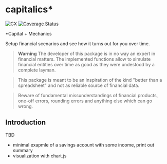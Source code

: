 
capitalics*
===========

![CX](https://github.com/jsteinhofff/capitalics/actions/workflows/cx.yml/badge.svg)
[![Coverage Status](https://coveralls.io/repos/github/jsteinhofff/capitalics/badge.svg?branch=main)](https://coveralls.io/github/jsteinhofff/capitalics?branch=main)

*Capital + Mechanics

Setup financial scenarios and see how it turns out for you over time.

> **Warning** The developer of this package is in no way an expert in financial matters. The implemented functions allow to simulate financial entities over time as good as they were undestood by a complete layman.

> This package is meant to be an inspiration of the kind "better than a spreadsheet" and not as reliable source of financial data.

> Beware of fundamental missunderstandings of financial products, one-off errors, rounding errors and anything else which can go wrong.


Introduction
------------

TBD

* minimal exapmle of a savings account with some income, print out summary
* visualization with chart.js
